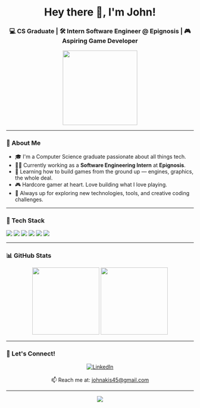 <!-- README.md for GitHub profile -->

<h1 align="center">Hey there 👋, I'm John!</h1>
<h3 align="center">💻 CS Graduate | 🛠️ Intern Software Engineer @ Epignosis | 🎮 Aspiring Game Developer</h3>

<p align="center">
  <img src="https://media.giphy.com/media/f3iwJFOVOwuy7K6FFw/giphy.gif" width="200" />
</p>

---

### 🚀 About Me
- 🎓 I'm a Computer Science graduate passionate about all things tech.
- 👨‍💻 Currently working as a **Software Engineering Intern** at **Epignosis**.
- 🧠 Learning how to build games from the ground up — engines, graphics, the whole deal.
- 🎮 Hardcore gamer at heart. Love building what I love playing.
- 🌱 Always up for exploring new technologies, tools, and creative coding challenges.

---

### 🧰 Tech Stack
<p>
  <img src="https://img.shields.io/badge/Java-ED8B00?style=for-the-badge&logo=java&logoColor=white"/>
  <img src="https://img.shields.io/badge/Spring-6DB33F?style=for-the-badge&logo=spring&logoColor=white"/>
  <img src="https://img.shields.io/badge/React-20232A?style=for-the-badge&logo=react&logoColor=61DAFB"/>
  <img src="https://img.shields.io/badge/Git-F05032?style=for-the-badge&logo=git&logoColor=white"/>
  <img src="https://img.shields.io/badge/PostgreSQL-336791?style=for-the-badge&logo=postgresql&logoColor=white"/>
  <img src="https://img.shields.io/badge/Unity-000000?style=for-the-badge&logo=unity&logoColor=white"/>
</p>

---

### 📊 GitHub Stats
<p align="center">
  <img src="https://github-readme-stats.vercel.app/api?username=johnakis45&theme=dark&show_icons=true&hide_border=true" height="180em"/>
  <img src="https://github-readme-stats.vercel.app/api/top-langs/?username=johnakis45&theme=dark&layout=compact&hide_border=true" height="180em"/>
</p>

---

### 🤝 Let's Connect!
<p align="center">
  <a href="https://www.linkedin.com/in/ioannis-davanos-b2b335277/" target="_blank">
    <img src="https://img.icons8.com/doodle/48/000000/linkedin--v2.png" alt="LinkedIn"/>
  </a>
  <br/><br/>
  📫 Reach me at: <a href="mailto:johnakis45@gmail.com">johnakis45@gmail.com</a>
</p>

---

<p align="center">
  <img src="https://readme-typing-svg.demolab.com?font=Fira+Code&duration=3000&pause=1000&center=true&width=435&lines=Thanks+for+visiting+my+profile!+🚀;Keep+coding+and+stay+awesome!+🔥" />
</p>
